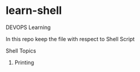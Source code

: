 # learn-shell
DEVOPS Learning

In this repo keep the file with respect to Shell Script

Shell Topics 
1. Printing